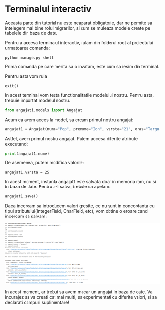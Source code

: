 # Terminalul interactiv 

Aceasta parte din tutorial nu este neaparat obligatorie, dar ne permite sa intelegem mai bine rolul migrarilor, si cum se muleaza modele create pe 
tabelele din baza de date. 

Pentru a accesa terminalul interactiv, rulam din folderul root al proiectului urmatoarea comanda:


```commandline
python manage.py shell
```

Prima comanda pe care merita sa o invatam, este cum sa iesim din terminal.

Pentru asta vom rula

```python
exit()
```

In acest terminal vom testa functionalitatile modelului nostru. Pentru asta, trebuie importat
modelul nostru.

```python
from angajati.models import Angajat
```

Acum ca avem acces la model, sa cream primul nostru angajat:

```python
angajat1 = Angajat(nume="Pop", prenume="Ion", varsta="21", oras="Targu-Mures")
```

Astfel, avem primul nostru angajat. Putem accesa diferite atribute, executand:

```python
print(angajat1.nume)
```

De asemenea, putem modifica valorile:

```
angajat1.varsta = 25
```

In acest moment, instanta angajat1 este salvata doar in memoria ram, nu si in baza de date. Pentru a-l salva,
trebuie sa apelam:

```python
angajat1.save()
```


Daca incercam sa introducem valori gresite, ce nu sunt in concordanta cu tipul atributului(IntegerField, CharField, etc),
vom obtine o eroare cand incercam sa salvam:


![img: Python shell](/images/python_shell.png)



In acest moment, ar trebui sa avem macar un angajat in baza de date. Va incurajez sa va creati cat mai multi,
sa experimentati cu diferite valori, si sa declarati campuri suplimentare!

